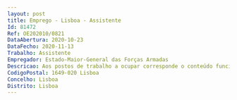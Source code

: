 ```yaml
--- 
layout: post
title: Emprego - Lisboa - Assistente
Id: 81472
Ref: OE202010/0821
DataAbertura: 2020-10-23
DataFecho: 2020-11-13
Trabalho: Assistente
Empregador: Estado-Maior-General das Forças Armadas
Descricao: Aos postos de trabalho a ocupar corresponde o conteúdo funcional estabelecido pelo art.º 11.º do Decreto Lei n.º 177 2009, de 4 de agosto, na atual redação.
CodigoPostal: 1649-020 Lisboa
Concelho: Lisboa
Distrito: Lisboa
--- 
```

